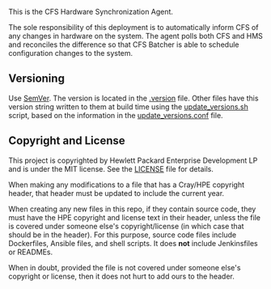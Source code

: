 This is the CFS Hardware Synchronization Agent.

The sole responsibility of this deployment is to automatically inform CFS of any changes in hardware on the system.
The agent polls both CFS and HMS and reconciles the difference so that CFS Batcher is able to schedule configuration
changes to the system.

## Versioning
Use [SemVer](http://semver.org/). The version is located in the [.version](.version) file. Other files have this
version string written to them at build time using the [update_versions.sh](update_versions.sh) script, based
on the information in the [update_versions.conf](update_versions.conf) file.

## Copyright and License
This project is copyrighted by Hewlett Packard Enterprise Development LP and is under the MIT
license. See the [LICENSE](LICENSE) file for details.

When making any modifications to a file that has a Cray/HPE copyright header, that header
must be updated to include the current year.

When creating any new files in this repo, if they contain source code, they must have
the HPE copyright and license text in their header, unless the file is covered under
someone else's copyright/license (in which case that should be in the header). For this
purpose, source code files include Dockerfiles, Ansible files, and shell scripts. It does
**not** include Jenkinsfiles or READMEs.

When in doubt, provided the file is not covered under someone else's copyright or license, then
it does not hurt to add ours to the header.
